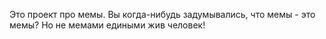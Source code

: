 Это проект про мемы. Вы когда-нибудь задумывались, что мемы - это мемы? Но не мемами едиными жив человек!